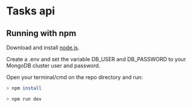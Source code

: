 # Tasks api

## Running with npm

Download and install [node.js](https://nodejs.org/en).

Create a .env and set the variable DB_USER and DB_PASSWORD to your MongoDB cluster user and password.

Open your terminal/cmd on the repo directory and run:

```bash
> npm install
```

```bash
> npm run dev
```